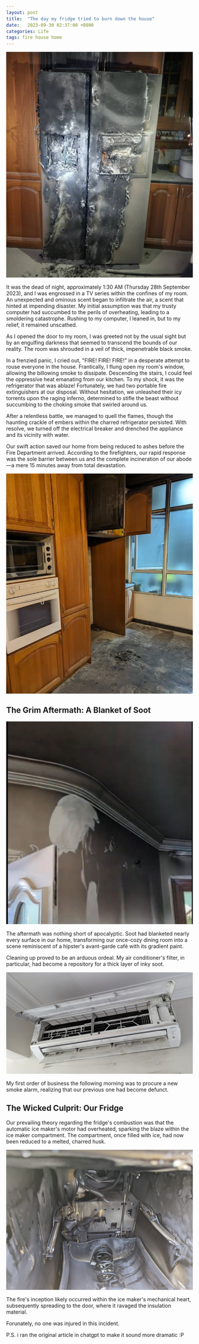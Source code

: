 ```yaml
---
layout: post
title:  "The day my fridge tried to burn down the house"
date:   2023-09-30 02:37:00 +0800
categories: Life
tags: fire house home
---
```


![The Burnt-Down Fridge](/images/20230930/fridgeburnt.jpg)

It was the dead of night, approximately 1:30 AM (Thursday 28th September 2023), and I was engrossed in a TV series within the confines of my room. An unexpected and ominous scent began to infiltrate the air, a scent that hinted at impending disaster. My initial assumption was that my trusty computer had succumbed to the perils of overheating, leading to a smoldering catastrophe. Rushing to my computer, I leaned in, but to my relief, it remained unscathed.

As I opened the door to my room, I was greeted not by the usual sight but by an engulfing darkness that seemed to transcend the bounds of our reality. The room was shrouded in a veil of thick, impenetrable black smoke.

In a frenzied panic, I cried out, "FIRE! FIRE! FIRE!" in a desperate attempt to rouse everyone in the house. Frantically, I flung open my room's window, allowing the billowing smoke to dissipate. Descending the stairs, I could feel the oppressive heat emanating from our kitchen. To my shock, it was the refrigerator that was ablaze! Fortunately, we had two portable fire extinguishers at our disposal. Without hesitation, we unleashed their icy torrents upon the raging inferno, determined to stifle the beast without succumbing to the choking smoke that swirled around us.

After a relentless battle, we managed to quell the flames, though the haunting crackle of embers within the charred refrigerator persisted. With resolve, we turned off the electrical breaker and drenched the appliance and its vicinity with water.

Our swift action saved our home from being reduced to ashes before the Fire Department arrived. According to the firefighters, our rapid response was the sole barrier between us and the complete incineration of our abode—a mere 15 minutes away from total devastation.

![The Fiery Aftermath](/images/20230930/Aftermath.jpg)

## The Grim Aftermath: A Blanket of Soot

![A Hipster's Nightmare](/images/20230930/Wall.jpg)

The aftermath was nothing short of apocalyptic. Soot had blanketed nearly every surface in our home, transforming our once-cozy dining room into a scene reminiscent of a hipster's avant-garde café with its gradient paint.

Cleaning up proved to be an arduous ordeal. My air conditioner's filter, in particular, had become a repository for a thick layer of inky soot.

![The Soiled Air Conditioner](/images/20230930/Air%20conditioner.jpg)

My first order of business the following morning was to procure a new smoke alarm, realizing that our previous one had become defunct.

## The Wicked Culprit: Our Fridge

Our prevailing theory regarding the fridge's combustion was that the automatic ice maker's motor had overheated, sparking the blaze within the ice maker compartment. The compartment, once filled with ice, had now been reduced to a melted, charred husk.

![The Menacing Ice Maker](/images/20230930/icemaker.jpg)

The fire's inception likely occurred within the ice maker's mechanical heart, subsequently spreading to the door, where it ravaged the insulation material.

Forunately, no one was injured in this incident.


P.S. i ran the original article in chatgpt to make it sound more dramatic :P

